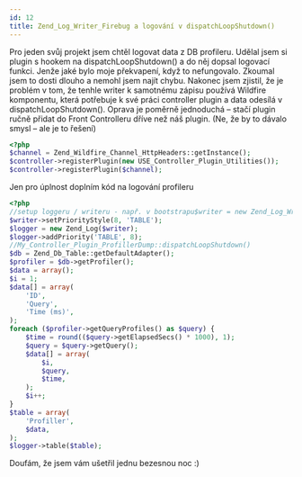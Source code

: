 ```yaml
---
id: 12
title: Zend_Log_Writer_Firebug a logování v dispatchLoopShutdown()
---
```

Pro jeden svůj projekt jsem chtěl logovat data z DB profileru. Udělal jsem si plugin s hookem na dispatchLoopShut­down() a do něj dopsal logovací funkci. Jenže jaké bylo moje překvapení, když to nefungovalo. Zkoumal jsem to dosti dlouho a nemohl jsem najít chybu.
Nakonec jsem zjistil, že je problém v tom, že tenhle writer k samotnému zápisu používá Wildfire komponentu, která potřebuje k své práci controller plugin a data odesílá v dispatchLoop­Shutdown(). Oprava je poměrně jednoduchá – stačí plugin ručně přidat do Front Controlleru dříve než náš plugin. (Ne, že by to dávalo smysl – ale je to řešení) 

```php
<?php
$channel = Zend_Wildfire_Channel_HttpHeaders::getInstance();
$controller->registerPlugin(new USE_Controller_Plugin_Utilities());
$controller->registerPlugin($channel);
```

Jen pro úplnost doplním kód na logování profileru

```php
<?php
//setup loggeru / writeru - např. v bootstrapu$writer = new Zend_Log_Writer_Firebug();
$writer->setPriorityStyle(8, 'TABLE');
$logger = new Zend_Log($writer);
$logger->addPriority('TABLE', 8);
//My_Controller_Plugin_ProfillerDump::dispatchLoopShutdown()
$db = Zend_Db_Table::getDefaultAdapter();
$profiler = $db->getProfiler();
$data = array();
$i = 1;
$data[] = array(
    'ID',
    'Query',
    'Time (ms)',
);
foreach ($profiler->getQueryProfiles() as $query) {
    $time = round(($query->getElapsedSecs() * 1000), 1);
    $query = $query->getQuery();
    $data[] = array(
        $i,
        $query,
        $time,
    );
    $i++;
}
$table = array(
    'Profiller',
    $data,
);
$logger->table($table);
```
Doufám, že jsem vám ušetřil jednu bezesnou noc :) 
